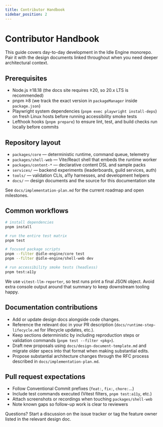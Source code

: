 ```yaml
---
title: Contributor Handbook
sidebar_position: 2
---
```


# Contributor Handbook

This guide covers day-to-day development in the Idle Engine monorepo. Pair it
with the design documents linked throughout when you need deeper architectural
context.

## Prerequisites

- Node.js ≥18.18 (the docs site requires ≥20, so 20.x LTS is recommended)
- pnpm ≥8 (we track the exact version in `packageManager` inside `package.json`)
- Playwright system dependencies (`pnpm exec playwright install-deps`) on fresh
  Linux hosts before running accessibility smoke tests
- Lefthook hooks (`pnpm prepare`) to ensure lint, test, and build checks run
  locally before commits

## Repository layout

- `packages/core` — deterministic runtime, command queue, telemetry
- `packages/shell-web` — Vite/React shell that embeds the runtime worker
- `packages/content-*` — declarative content DSL and sample packs
- `services/` — backend experiments (leaderboards, guild services, auth)
- `tools/` — validation CLIs, a11y harnesses, and development helpers
- `docs/` — design documents and the source for this documentation site

See `docs/implementation-plan.md` for the current roadmap and open milestones.

## Common workflows

```bash
# install dependencies
pnpm install

# run the entire test matrix
pnpm test

# focused package scripts
pnpm --filter @idle-engine/core test
pnpm --filter @idle-engine/shell-web dev

# run accessibility smoke tests (headless)
pnpm test:a11y
```

We use `vitest-llm-reporter`, so test runs print a final JSON object. Avoid extra
console output around that summary to keep downstream tooling happy.

## Documentation contributions

- Add or update design docs alongside code changes.
- Reference the relevant doc in your PR description (`docs/runtime-step-lifecycle.md`
  for lifecycle updates, etc.).
- Keep sections deterministic by including reproduction steps or validation
  commands (`pnpm test --filter <pkg>`).
- Draft new proposals using `docs/design-document-template.md` and migrate older
  specs into that format when making substantial edits.
- Propose substantial architecture changes through the RFC process described in
  `docs/implementation-plan.md`.

## Pull request expectations

- Follow Conventional Commit prefixes (`feat:`, `fix:`, `chore:`…)
- Include test commands executed (Vitest filters, `pnpm test:a11y`, etc.)
- Attach screenshots or recordings when touching `packages/shell-web`
- Note known gaps so follow-up work is clear to reviewers

Questions? Start a discussion on the issue tracker or tag the feature owner
listed in the relevant design doc.

